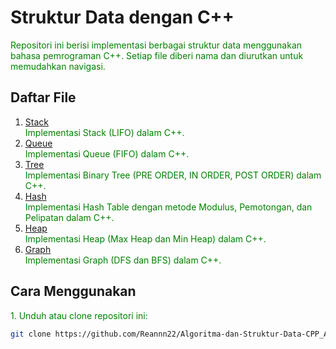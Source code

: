 # Struktur Data dengan C++

<span style="color:green;">Repositori ini berisi implementasi berbagai struktur data menggunakan bahasa pemrograman C++. Setiap file diberi nama dan diurutkan untuk memudahkan navigasi.</span>

## Daftar File
1. <span style="color:green;">[Stack](1.%20Stack%20C%2B%2B.cpp)  
   Implementasi Stack (LIFO) dalam C++.</span>  
2. <span style="color:green;">[Queue](2.%20Queue%20C%2B%2B.cpp)  
   Implementasi Queue (FIFO) dalam C++.</span>  
3. <span style="color:green;">[Tree](3.%20Tree%20C%2B%2B.cpp)  
   Implementasi Binary Tree (PRE ORDER, IN ORDER, POST ORDER) dalam C++.</span>  
4. <span style="color:green;">[Hash](4.%20Hash%20C%2B%2B.cpp)  
   Implementasi Hash Table dengan metode Modulus, Pemotongan, dan Pelipatan dalam C++.</span>  
5. <span style="color:green;">[Heap](5.%20Heap%20C%2B%2B.cpp)  
   Implementasi Heap (Max Heap dan Min Heap) dalam C++.</span>  
6. <span style="color:green;">[Graph](6.%20Graph%20C%2B%2B.cpp)  
   Implementasi Graph (DFS dan BFS) dalam C++.</span>  

## Cara Menggunakan
<span style="color:green;">1. Unduh atau clone repositori ini:</span>
   ```bash
   git clone https://github.com/Reannn22/Algoritma-dan-Struktur-Data-CPP_Algorithms-and-Data-Structures-CPP
